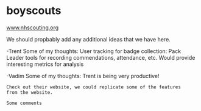 boyscouts
=========

www.nhscouting.org

We should propbably add any additional ideas that we have here. 


-Trent
Some of my thoughts: 
	User tracking for badge collection:
	Pack Leader tools for recording commendations, attendance, etc. 
		Would provide interesting metrics for analysis

-Vadim
Some of my thoughts:
	Trent is being very productive!

	Check out their website, we could replicate some of the features
	from the website.
	
	Some comments
	
